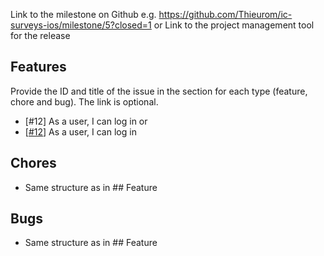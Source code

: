 Link to the milestone on Github e.g. https://github.com/Thieurom/ic-surveys-ios/milestone/5?closed=1
or
Link to the project management tool for the release

## Features

Provide the ID and title of the issue in the section for each type (feature, chore and bug). The link is optional.

- [#12] As a user, I can log in
or
- [[#12](https://github.com/Thieurom/ic-surveys-ios/issues/12)] As a user, I can log in

## Chores
- Same structure as in  ## Feature

## Bugs
- Same structure as in  ## Feature
